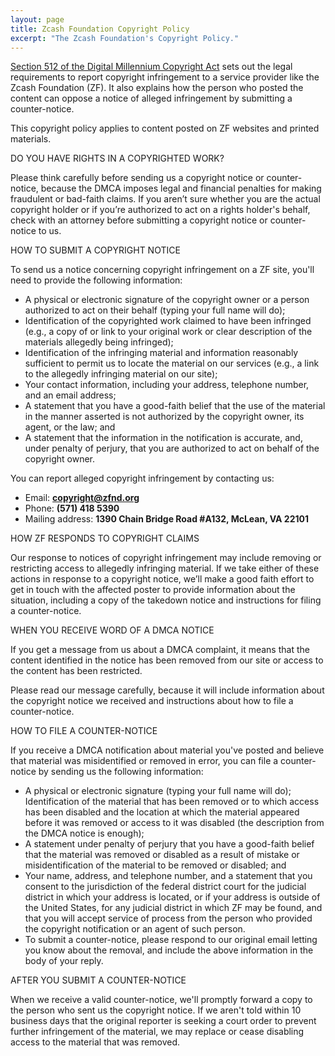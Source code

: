 ```yaml
---
layout: page
title: Zcash Foundation Copyright Policy
excerpt: "The Zcash Foundation's Copyright Policy."
---
```


[Section 512 of the Digital Millennium Copyright Act](https://www.law.cornell.edu/uscode/text/17/512) sets out the legal requirements to report copyright infringement to a service provider like the Zcash Foundation (ZF). It also explains how the person who posted the content can oppose a notice of alleged infringement by submitting a counter-notice.

This copyright policy applies to content posted on ZF websites and printed materials.

DO YOU HAVE RIGHTS IN A COPYRIGHTED WORK?

Please think carefully before sending us a copyright notice or counter-notice, because the DMCA imposes legal and financial penalties for making fraudulent or bad-faith claims. If you aren’t sure whether you are the actual copyright holder or if you’re authorized to act on a rights holder's behalf, check with an attorney before submitting a copyright notice or counter-notice to us.

HOW TO SUBMIT A COPYRIGHT NOTICE

To send us a notice concerning copyright infringement on a ZF site, you'll need to provide the following information:

* A physical or electronic signature of the copyright owner or a person authorized to act on their behalf (typing your full name will do);
* Identification of the copyrighted work claimed to have been infringed (e.g., a copy of or link to your original work or clear description of the materials allegedly being infringed);
* Identification of the infringing material and information reasonably sufficient to permit us to locate the material on our services (e.g., a link to the allegedly infringing material on our site);
* Your contact information, including your address, telephone number, and an email address;
* A statement that you have a good-faith belief that the use of the material in the manner asserted is not authorized by the copyright owner, its agent, or the law; and
* A statement that the information in the notification is accurate, and, under penalty of perjury, that you are authorized to act on behalf of the copyright owner.

You can report alleged copyright infringement by contacting us:

* Email: **copyright@zfnd.org**
* Phone: **(571) 418 5390**
* Mailing address: **1390 Chain Bridge Road #A132, McLean, VA 22101**

HOW ZF RESPONDS TO COPYRIGHT CLAIMS

Our response to notices of copyright infringement may include removing or restricting access to allegedly infringing material. If we take either of these actions in response to a copyright notice, we’ll make a good faith effort to get in touch with the affected poster to provide information about the situation, including a copy of the takedown notice and instructions for filing a counter-notice.

WHEN YOU RECEIVE WORD OF A DMCA NOTICE

If you get a message from us about a DMCA complaint, it means that the content identified in the notice has been removed from our site or access to the content has been restricted.

Please read our message carefully, because it will include information about the copyright notice we received and instructions about how to file a counter-notice.

HOW TO FILE A COUNTER-NOTICE

If you receive a DMCA notification about material you've posted and believe that material was misidentified or removed in error, you can file a counter-notice by sending us the following information:

* A physical or electronic signature (typing your full name will do);
Identification of the material that has been removed or to which access has been disabled and the location at which the material appeared before it was removed or access to it was disabled (the description from the DMCA notice is enough);
* A statement under penalty of perjury that you have a good-faith belief that the material was removed or disabled as a result of mistake or misidentification of the material to be removed or disabled; and
* Your name, address, and telephone number, and a statement that you consent to the jurisdiction of the federal district court for the judicial district in which your address is located, or if your address is outside of the United States, for any judicial district in which ZF may be found, and that you will accept service of process from the person who provided the copyright notification or an agent of such person.
* To submit a counter-notice, please respond to our original email letting you know about the removal, and include the above information in the body of your reply.

AFTER YOU SUBMIT A COUNTER-NOTICE

When we receive a valid counter-notice, we'll promptly forward a copy to the person who sent us the copyright notice. If we aren't told within 10 business days that the original reporter is seeking a court order to prevent further infringement of the material, we may replace or cease disabling access to the material that was removed.
